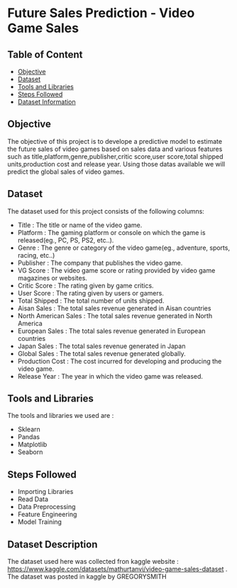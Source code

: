 # Future Sales Prediction - Video Game Sales

## Table of Content
- [Objective](#Objective)
- [Dataset](#Dataset)
- [Tools and Libraries](#Tools-and-Libraries)
- [Steps Followed](#Steps-Followed)
- [Dataset Information](#Dataset-Information)

## Objective
The objective of this project is to develope a predictive model to estimate the future sales of video games based on sales data and various features such as title,platform,genre,publisher,critic score,user score,total shipped units,production cost and release year.
Using those datas available we will predict the global sales of video games.
## Dataset
The dataset used for this project consists of the following columns:
- Title : The title or name of the video game.
- Platform : The gaming platform or console on which the game is released(eg., PC, PS, PS2, etc..).
- Genre : The genre or category of the video game(eg., adventure, sports, racing, etc..)
- Publisher : The company that publishes the video game.
- VG Score : The video game score or rating provided by video game magazines or websites.
- Critic Score : The rating given by game critics.
- User Score : The rating given by users or gamers.
- Total Shipped : The total number of units shipped.
- Aisan Sales : The total sales revenue generated in Aisan countries
- North American Sales : The total sales revenue generated in North America
- European Sales : The total sales revenue generated in European countries
- Japan Sales : The total sales revenue generated in Japan
- Global Sales : The total sales revenue generated globally.
- Production Cost : The cost incurred for developing and producing the video game.
- Release Year : The year in which the video game was released.
## Tools and Libraries
The tools and libraries we used are :
- Sklearn
- Pandas
- Matplotlib
- Seaborn
## Steps Followed
- Importing Libraries
- Read Data
- Data Preprocessing
- Feature Engineering
- Model Training
## Dataset Description
The dataset used here was collected fron kaggle website : https://www.kaggle.com/datasets/mathurtanvi/video-game-sales-dataset .
The dataset was posted in kaggle by GREGORYSMITH

